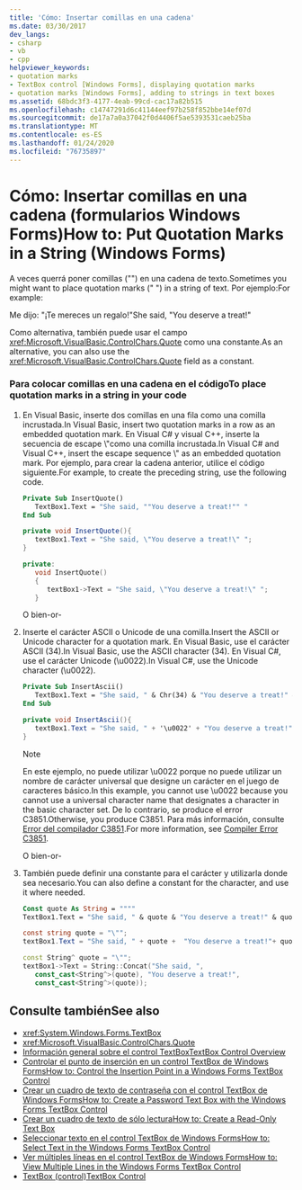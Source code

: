 ```yaml
---
title: 'Cómo: Insertar comillas en una cadena'
ms.date: 03/30/2017
dev_langs:
- csharp
- vb
- cpp
helpviewer_keywords:
- quotation marks
- TextBox control [Windows Forms], displaying quotation marks
- quotation marks [Windows Forms], adding to strings in text boxes
ms.assetid: 68bdc3f3-4177-4eab-99cd-cac17a82b515
ms.openlocfilehash: c14747291d6c41144eef97b258f852bbe14ef07d
ms.sourcegitcommit: de17a7a0a37042f0d4406f5ae5393531caeb25ba
ms.translationtype: MT
ms.contentlocale: es-ES
ms.lasthandoff: 01/24/2020
ms.locfileid: "76735897"
---
```

# <a name="how-to-put-quotation-marks-in-a-string-windows-forms"></a><span data-ttu-id="6836e-102">Cómo: Insertar comillas en una cadena (formularios Windows Forms)</span><span class="sxs-lookup"><span data-stu-id="6836e-102">How to: Put Quotation Marks in a String (Windows Forms)</span></span>
<span data-ttu-id="6836e-103">A veces querrá poner comillas ("") en una cadena de texto.</span><span class="sxs-lookup"><span data-stu-id="6836e-103">Sometimes you might want to place quotation marks (" ") in a string of text.</span></span> <span data-ttu-id="6836e-104">Por ejemplo:</span><span class="sxs-lookup"><span data-stu-id="6836e-104">For example:</span></span>  
  
 <span data-ttu-id="6836e-105">Me dijo: "¡Te mereces un regalo!"</span><span class="sxs-lookup"><span data-stu-id="6836e-105">She said, "You deserve a treat!"</span></span>  
  
 <span data-ttu-id="6836e-106">Como alternativa, también puede usar el campo <xref:Microsoft.VisualBasic.ControlChars.Quote> como una constante.</span><span class="sxs-lookup"><span data-stu-id="6836e-106">As an alternative, you can also use the <xref:Microsoft.VisualBasic.ControlChars.Quote> field as a constant.</span></span>  
  
### <a name="to-place-quotation-marks-in-a-string-in-your-code"></a><span data-ttu-id="6836e-107">Para colocar comillas en una cadena en el código</span><span class="sxs-lookup"><span data-stu-id="6836e-107">To place quotation marks in a string in your code</span></span>  
  
1. <span data-ttu-id="6836e-108">En Visual Basic, inserte dos comillas en una fila como una comilla incrustada.</span><span class="sxs-lookup"><span data-stu-id="6836e-108">In Visual Basic, insert two quotation marks in a row as an embedded quotation mark.</span></span> <span data-ttu-id="6836e-109">En Visual C# y visual C++, inserte la secuencia de escape \\"como una comilla incrustada.</span><span class="sxs-lookup"><span data-stu-id="6836e-109">In Visual C# and Visual C++, insert the escape sequence \\" as an embedded quotation mark.</span></span> <span data-ttu-id="6836e-110">Por ejemplo, para crear la cadena anterior, utilice el código siguiente.</span><span class="sxs-lookup"><span data-stu-id="6836e-110">For example, to create the preceding string, use the following code.</span></span>  
  
    ```vb  
    Private Sub InsertQuote()  
       TextBox1.Text = "She said, ""You deserve a treat!"" "  
    End Sub  
    ```  
  
    ```csharp  
    private void InsertQuote(){  
       textBox1.Text = "She said, \"You deserve a treat!\" ";  
    }  
    ```  
  
    ```cpp  
    private:  
       void InsertQuote()  
       {  
          textBox1->Text = "She said, \"You deserve a treat!\" ";  
       }  
    ```  
  
     <span data-ttu-id="6836e-111">O bien</span><span class="sxs-lookup"><span data-stu-id="6836e-111">-or-</span></span>  
  
2. <span data-ttu-id="6836e-112">Inserte el carácter ASCII o Unicode de una comilla.</span><span class="sxs-lookup"><span data-stu-id="6836e-112">Insert the ASCII or Unicode character for a quotation mark.</span></span> <span data-ttu-id="6836e-113">En Visual Basic, use el carácter ASCII (34).</span><span class="sxs-lookup"><span data-stu-id="6836e-113">In Visual Basic, use the ASCII character (34).</span></span> <span data-ttu-id="6836e-114">En Visual C#, use el carácter Unicode (\u0022).</span><span class="sxs-lookup"><span data-stu-id="6836e-114">In Visual C#, use the Unicode character (\u0022).</span></span>  
  
    ```vb  
    Private Sub InsertAscii()  
       TextBox1.Text = "She said, " & Chr(34) & "You deserve a treat!" & Chr(34)  
    End Sub  
    ```  
  
    ```csharp  
    private void InsertAscii(){  
       textBox1.Text = "She said, " + '\u0022' + "You deserve a treat!" + '\u0022';  
    }  
    ```  
  
    > [!NOTE]
    > <span data-ttu-id="6836e-115">En este ejemplo, no puede utilizar \u0022 porque no puede utilizar un nombre de carácter universal que designe un carácter en el juego de caracteres básico.</span><span class="sxs-lookup"><span data-stu-id="6836e-115">In this example, you cannot use \u0022 because you cannot use a universal character name that designates a character in the basic character set.</span></span> <span data-ttu-id="6836e-116">De lo contrario, se produce el error C3851.</span><span class="sxs-lookup"><span data-stu-id="6836e-116">Otherwise, you produce C3851.</span></span> <span data-ttu-id="6836e-117">Para más información, consulte [Error del compilador C3851](/cpp/error-messages/compiler-errors-2/compiler-error-c3851).</span><span class="sxs-lookup"><span data-stu-id="6836e-117">For more information, see [Compiler Error C3851](/cpp/error-messages/compiler-errors-2/compiler-error-c3851).</span></span>  
  
     <span data-ttu-id="6836e-118">O bien</span><span class="sxs-lookup"><span data-stu-id="6836e-118">-or-</span></span>  
  
3. <span data-ttu-id="6836e-119">También puede definir una constante para el carácter y utilizarla donde sea necesario.</span><span class="sxs-lookup"><span data-stu-id="6836e-119">You can also define a constant for the character, and use it where needed.</span></span>  
  
    ```vb  
    Const quote As String = """"  
    TextBox1.Text = "She said, " & quote & "You deserve a treat!" & quote  
    ```  
  
    ```csharp  
    const string quote = "\"";  
    textBox1.Text = "She said, " + quote +  "You deserve a treat!"+ quote ;  
    ```  
  
    ```cpp  
    const String^ quote = "\"";  
    textBox1->Text = String::Concat("She said, ",  
       const_cast<String^>(quote), "You deserve a treat!",  
       const_cast<String^>(quote));  
    ```  
  
## <a name="see-also"></a><span data-ttu-id="6836e-120">Consulte también</span><span class="sxs-lookup"><span data-stu-id="6836e-120">See also</span></span>

- <xref:System.Windows.Forms.TextBox>
- <xref:Microsoft.VisualBasic.ControlChars.Quote>
- [<span data-ttu-id="6836e-121">Información general sobre el control TextBox</span><span class="sxs-lookup"><span data-stu-id="6836e-121">TextBox Control Overview</span></span>](textbox-control-overview-windows-forms.md)
- [<span data-ttu-id="6836e-122">Controlar el punto de inserción en un control TextBox de Windows Forms</span><span class="sxs-lookup"><span data-stu-id="6836e-122">How to: Control the Insertion Point in a Windows Forms TextBox Control</span></span>](how-to-control-the-insertion-point-in-a-windows-forms-textbox-control.md)
- [<span data-ttu-id="6836e-123">Crear un cuadro de texto de contraseña con el control TextBox de Windows Forms</span><span class="sxs-lookup"><span data-stu-id="6836e-123">How to: Create a Password Text Box with the Windows Forms TextBox Control</span></span>](how-to-create-a-password-text-box-with-the-windows-forms-textbox-control.md)
- [<span data-ttu-id="6836e-124">Crear un cuadro de texto de sólo lectura</span><span class="sxs-lookup"><span data-stu-id="6836e-124">How to: Create a Read-Only Text Box</span></span>](how-to-create-a-read-only-text-box-windows-forms.md)
- [<span data-ttu-id="6836e-125">Seleccionar texto en el control TextBox de Windows Forms</span><span class="sxs-lookup"><span data-stu-id="6836e-125">How to: Select Text in the Windows Forms TextBox Control</span></span>](how-to-select-text-in-the-windows-forms-textbox-control.md)
- [<span data-ttu-id="6836e-126">Ver múltiples líneas en el control TextBox de Windows Forms</span><span class="sxs-lookup"><span data-stu-id="6836e-126">How to: View Multiple Lines in the Windows Forms TextBox Control</span></span>](how-to-view-multiple-lines-in-the-windows-forms-textbox-control.md)
- [<span data-ttu-id="6836e-127">TextBox (control)</span><span class="sxs-lookup"><span data-stu-id="6836e-127">TextBox Control</span></span>](textbox-control-windows-forms.md)
